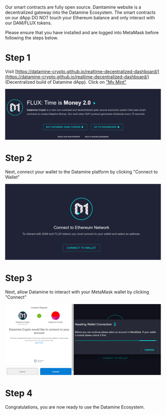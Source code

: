 Our smart contracts are fully open source. Damtamine website is a decentralized gateway into the Datamine Ecosystem. The smart contracts on our dApp DO NOT touch your Ethereum balance and only interact with our DAM/FLUX tokens.

Please ensure that you have installed and are logged into MetaMask before following the steps below.

# Step 1
Visit [https://datamine-crypto.github.io/realtime-decentralized-dashboard/](https://datamine-crypto.github.io/realtime-decentralized-dashboard/) (Decentralized build of Datamine dApp). Click on ["My Mint"](https://datamine-crypto.github.io/realtime-decentralized-dashboard/#dashboard)

![Connecting](../../helpArticles/assets/images/pngs/connectingMetamask/connecting1.png)

# Step 2
Next, connect your wallet to the Datamine platform by clicking "Connect to Wallet"

![Connecting](../../helpArticles/assets/images/pngs/connectingMetamask/connecting2.png)

# Step 3
Next, allow Datamine to interact with your MetaMask wallet by clicking "Connect"

![Connecting](../../helpArticles/assets/images/pngs/connectingMetamask/connecting3.png)

# Step 4
Congratulations, you are now ready to use the Datamine Ecosystem.